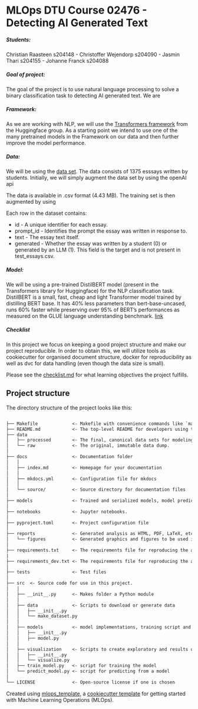 # MLOps DTU Course 02476 - Detecting AI Generated Text 

##### Students: 
Christian Raasteen s204148 - Christoffer Wejendorp s204090 - Jasmin Thari s204155 - Johanne Franck s204088

##### Goal of project: 
The goal of the project is to use natural language processing to solve a binary classification task to detecting AI generated text. We are 

##### Framework: 
As we are working with NLP, we will use the [Transformers framework](https://github.com/huggingface/transformers) from the Huggingface group. As a starting point we intend to use one of the many pretrained models in the Framework on our data and then further improve the model performance.

##### Data:  
We will be using the [data set](https://www.kaggle.com/competitions/llm-detect-ai-generated-text/data). The data consists of 1375 esssays written by students. Initially, we will simply augment the data set by using the openAI api

The data is available in .csv format (4.43 MB).  The training set is then augmented by using       

Each row in the dataset contains:

* id - A unique identifier for each essay.
* prompt_id - Identifies the prompt the essay was written in response to.
* text - The essay text itself.
* generated - Whether the essay was written by a student (0) or generated by an LLM (1). This field is the target and is not present in test_essays.csv.

##### Model: 
We will be using a pre-trained DistilBERT model (present in the Transformers library for Huggingface) for the NLP classification task. DistilBERT is a small, fast, cheap and light Transformer model trained by distilling BERT base. It has 40% less parameters than bert-base-uncased, runs 60% faster while preserving over 95% of BERT’s performances as measured on the GLUE language understanding benchmark. [link](https://huggingface.co/docs/transformers/model_doc/distilbert)

##### Checklist
In this project we focus on keeping a good project structure and make our project reproducible. In order to obtain this, we will utilize tools as cookiecutter for organised document structure, docker for reproducibility as well as dvc for data handling (even though the data size is small).  

Please see the [checklist.md](https://github.com/ChrisRawstone/Detecting_AI_Generated_Text/checklist.md) for what learning objectives the project fulfills. 

## Project structure

The directory structure of the project looks like this:

```txt

├── Makefile             <- Makefile with convenience commands like `make data` or `make train`
├── README.md            <- The top-level README for developers using this project.
├── data
│   ├── processed        <- The final, canonical data sets for modeling.
│   └── raw              <- The original, immutable data dump.
│
├── docs                 <- Documentation folder
│   │
│   ├── index.md         <- Homepage for your documentation
│   │
│   ├── mkdocs.yml       <- Configuration file for mkdocs
│   │
│   └── source/          <- Source directory for documentation files
│
├── models               <- Trained and serialized models, model predictions, or model summaries
│
├── notebooks            <- Jupyter notebooks.
│
├── pyproject.toml       <- Project configuration file
│
├── reports              <- Generated analysis as HTML, PDF, LaTeX, etc.
│   └── figures          <- Generated graphics and figures to be used in reporting
│
├── requirements.txt     <- The requirements file for reproducing the analysis environment
|
├── requirements_dev.txt <- The requirements file for reproducing the analysis environment
│
├── tests                <- Test files
│
├── src  <- Source code for use in this project.
│   │
│   ├── __init__.py      <- Makes folder a Python module
│   │
│   ├── data             <- Scripts to download or generate data
│   │   ├── __init__.py
│   │   └── make_dataset.py
│   │
│   ├── models           <- model implementations, training script and prediction script
│   │   ├── __init__.py
│   │   ├── model.py
│   │
│   ├── visualization    <- Scripts to create exploratory and results oriented visualizations
│   │   ├── __init__.py
│   │   └── visualize.py
│   ├── train_model.py   <- script for training the model
│   └── predict_model.py <- script for predicting from a model
│
└── LICENSE              <- Open-source license if one is chosen
```

Created using [mlops_template](https://github.com/SkafteNicki/mlops_template),
a [cookiecutter template](https://github.com/cookiecutter/cookiecutter) for getting
started with Machine Learning Operations (MLOps).

